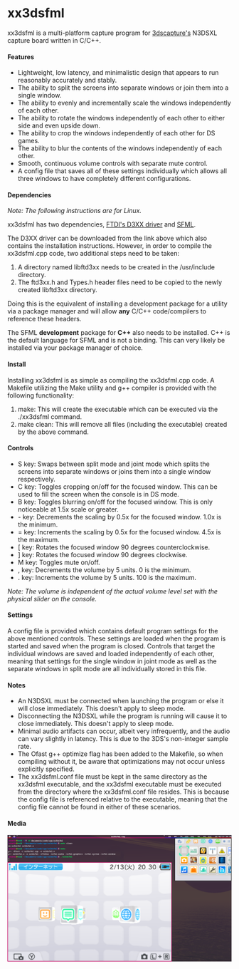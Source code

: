 # **xx3dsfml**

xx3dsfml is a multi-platform capture program for [3dscapture's](https://3dscapture.com/) N3DSXL capture board written in C/C++.

#### Features

- Lightweight, low latency, and minimalistic design that appears to run reasonably accurately and stably.
- The ability to split the screens into separate windows or join them into a single window.
- The ability to evenly and incrementally scale the windows independently of each other.
- The ability to rotate the windows independently of each other to either side and even upside down.
- The ability to crop the windows independently of each other for DS games.
- The ability to blur the contents of the windows independently of each other.
- Smooth, continuous volume controls with separate mute control.
- A config file that saves all of these settings individually which allows all three windows to have completely different configurations.

#### Dependencies

*Note: The following instructions are for Linux.*

xx3dsfml has two dependencies, [FTDI's D3XX driver](https://ftdichip.com/drivers/d3xx-drivers/) and [SFML](https://www.sfml-dev.org/).

The D3XX driver can be downloaded from the link above which also contains the installation instructions. However, in order to compile the xx3dsfml.cpp code, two additional steps need to be taken:

1. A directory named libftd3xx needs to be created in the /usr/include directory.
2. The ftd3xx.h and Types.h header files need to be copied to the newly created libftd3xx directory.

Doing this is the equivalent of installing a development package for a utility via a package manager and will allow **any** C/C++ code/compilers to reference these headers.

The SFML **development** package for **C++** also needs to be installed. C++ is the default language for SFML and is not a binding. This can very likely be installed via your package manager of choice.

#### Install

Installing xx3dsfml is as simple as compiling the xx3dsfml.cpp code. A Makefile utilizing the Make utility and g++ compiler is provided with the following functionality:

1. make:	    This will create the executable which can be executed via the ./xx3dsfml command.
2. make clean:	This will remove all files (including the executable) created by the above command.

#### Controls

- S key: Swaps between split mode and joint mode which splits the screens into separate windows or joins them into a single window respectively.
- C key: Toggles cropping on/off for the focused window. This can be used to fill the screen when the console is in DS mode.
- B key: Toggles blurring on/off for the focused window. This is only noticeable at 1.5x scale or greater.
- \- key: Decrements the scaling by 0.5x for the focused window. 1.0x is the minimum.
- = key: Increments the scaling by 0.5x for the focused window. 4.5x is the maximum.
- [ key: Rotates the focused window 90 degrees counterclockwise.
- ] key: Rotates the focused window 90 degrees clockwise.
- M key: Toggles mute on/off.
- , key: Decrements the volume by 5 units. 0 is the minimum.
- . key: Increments the volume by 5 units. 100 is the maximum.

*Note: The volume is independent of the actual volume level set with the physical slider on the console.*

#### Settings

A config file is provided which contains default program settings for the above mentioned controls. These settings are loaded when the program is started and saved when the program is closed. Controls that target the individual windows are saved and loaded independently of each other, meaning that settings for the single window in joint mode as well as the separate windows in split mode are all individually stored in this file.

#### Notes

- An N3DSXL must be connected when launching the program or else it will close immediately. This doesn't apply to sleep mode.
- Disconnecting the N3DSXL while the program is running will cause it to close immediately. This doesn't apply to sleep mode.
- Minimal audio artifacts can occur, albeit very infrequently, and the audio can vary slightly in latency. This is due to the 3DS's non-integer sample rate.
- The Ofast g++ optimize flag has been added to the Makefile, so when compiling without it, be aware that optimizations may not occur unless explicitly specified.
- The xx3dsfml.conf file must be kept in the same directory as the xx3dsfml executable, and the xx3dsfml executable must be executed from the directory where the xx3dsfml.conf file resides. This is because the config file is referenced relative to the executable, meaning that the config file cannot be found in either of these scenarios.

#### Media

![xx3dsfml](xx3dsfml.png "xx3dsfml")
